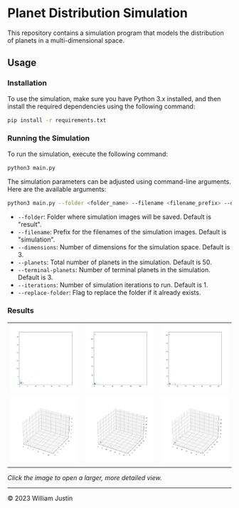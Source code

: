 # Planet Distribution Simulation

This repository contains a simulation program that models the distribution of planets in a multi-dimensional space.

## Usage

### Installation

To use the simulation, make sure you have Python 3.x installed, and then install the required dependencies using the following command:

```bash
pip install -r requirements.txt
```

### Running the Simulation

To run the simulation, execute the following command:

```bash
python3 main.py
```

The simulation parameters can be adjusted using command-line arguments. Here are the available arguments:

```bash
python3 main.py --folder <folder_name> --filename <filename_prefix> --dimensions <num_dimensions> --planets <num_planets> --terminal-planets <num_terminal_planets> --iterations <num_iterations> --replace-folder
```

* `--folder`: Folder where simulation images will be saved. Default is "result".
* `--filename`: Prefix for the filenames of the simulation images. Default is "simulation".
* `--dimensions`: Number of dimensions for the simulation space. Default is 3.
* `--planets`: Total number of planets in the simulation. Default is 50.
* `--terminal-planets`: Number of terminal planets in the simulation. Default is 3.
* `--iterations`: Number of simulation iterations to run. Default is 1.
* `--replace-folder`: Flag to replace the folder if it already exists.

### Results

<table>
  <tr>
    <td><img src="results/result-2d-100-1/simulation_018.png"></td>
    <td><img src="results/result-2d-100-2/simulation_007.png"></td>
    <td><img src="results/result-2d-50-3/simulation_004.png"></td>
  </tr>
  <tr>
    <td><img src="results/result-3d-50-1/simulation_007.png"></td>
    <td><img src="results/result-3d-50-2/simulation_005.png"></td>
    <td><img src="results/result-3d-50-3/simulation_015.png"></td>
  </tr>
</table>

*Click the image to open a larger, more detailed view.*

---

© 2023 William Justin
